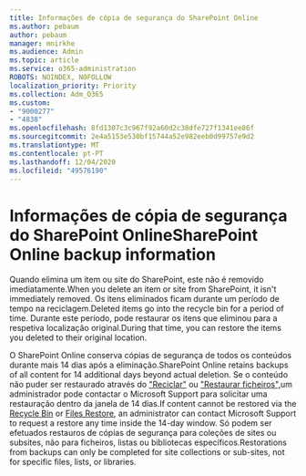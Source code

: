 ```yaml
---
title: Informações de cópia de segurança do SharePoint Online
ms.author: pebaum
author: pebaum
manager: mnirkhe
ms.audience: Admin
ms.topic: article
ms.service: o365-administration
ROBOTS: NOINDEX, NOFOLLOW
localization_priority: Priority
ms.collection: Adm_O365
ms.custom:
- "9000277"
- "4838"
ms.openlocfilehash: 8fd1307c3c967f92a60d2c38dfe727f1341ee86f
ms.sourcegitcommit: 2e4a5153e530bf15744a52e982eeb0d99757e9d2
ms.translationtype: MT
ms.contentlocale: pt-PT
ms.lasthandoff: 12/04/2020
ms.locfileid: "49576190"
---
```

# <a name="sharepoint-online-backup-information"></a><span data-ttu-id="b2a2b-102">Informações de cópia de segurança do SharePoint Online</span><span class="sxs-lookup"><span data-stu-id="b2a2b-102">SharePoint Online backup information</span></span>

<span data-ttu-id="b2a2b-103">Quando elimina um item ou site do SharePoint, este não é removido imediatamente.</span><span class="sxs-lookup"><span data-stu-id="b2a2b-103">When you delete an item or site from SharePoint, it isn't immediately removed.</span></span> <span data-ttu-id="b2a2b-104">Os itens eliminados ficam durante um período de tempo na reciclagem.</span><span class="sxs-lookup"><span data-stu-id="b2a2b-104">Deleted items go into the recycle bin for a period of time.</span></span> <span data-ttu-id="b2a2b-105">Durante este período, pode restaurar os itens que eliminou para a respetiva localização original.</span><span class="sxs-lookup"><span data-stu-id="b2a2b-105">During that time, you can restore the items you deleted to their original location.</span></span>

<span data-ttu-id="b2a2b-106">O SharePoint Online conserva cópias de segurança de todos os conteúdos durante mais 14 dias após a eliminação.</span><span class="sxs-lookup"><span data-stu-id="b2a2b-106">SharePoint Online retains backups of all content for 14 additional days beyond actual deletion.</span></span> <span data-ttu-id="b2a2b-107">Se o conteúdo não puder ser restaurado através do ["Reciclar"](https://support.microsoft.com/office/restore-deleted-items-from-the-site-collection-recycle-bin-5fa924ee-16d7-487b-9a0a-021b9062d14b) ou ["Restaurar ficheiros",](https://support.microsoft.com/office/restore-your-onedrive-fa231298-759d-41cf-bcd0-25ac53eb8a15)um administrador pode contactar o Microsoft Support para solicitar uma restauração dentro da janela de 14 dias.</span><span class="sxs-lookup"><span data-stu-id="b2a2b-107">If content cannot be restored via the [Recycle Bin](https://support.microsoft.com/office/restore-deleted-items-from-the-site-collection-recycle-bin-5fa924ee-16d7-487b-9a0a-021b9062d14b) or [Files Restore](https://support.microsoft.com/office/restore-your-onedrive-fa231298-759d-41cf-bcd0-25ac53eb8a15), an administrator can contact Microsoft Support to request a restore any time inside the 14-day window.</span></span> <span data-ttu-id="b2a2b-108">Só podem ser efetuados restauros de cópias de segurança para coleções de sites ou subsites, não para ficheiros, listas ou bibliotecas específicos.</span><span class="sxs-lookup"><span data-stu-id="b2a2b-108">Restorations from backups can only be completed for site collections or sub-sites, not for specific files, lists, or libraries.</span></span>
